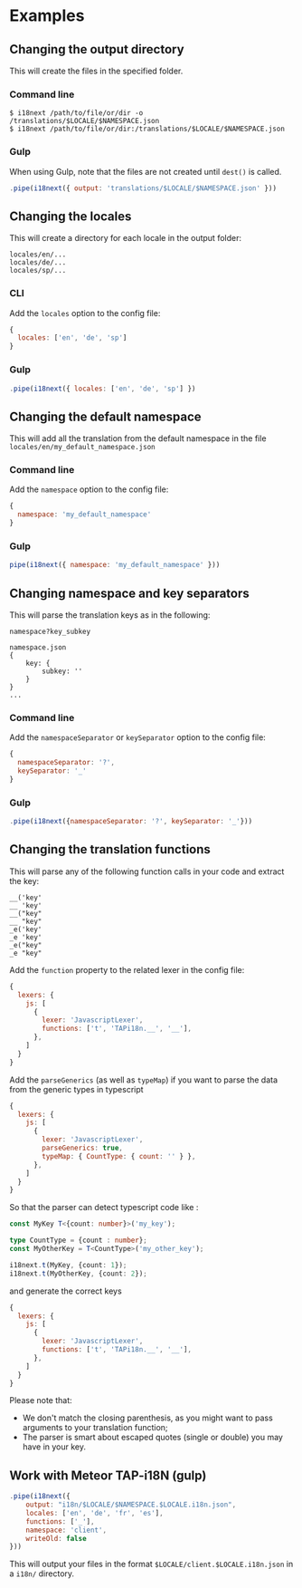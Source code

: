 # Examples

## Changing the output directory

This will create the files in the specified folder.

### Command line

```
$ i18next /path/to/file/or/dir -o /translations/$LOCALE/$NAMESPACE.json
$ i18next /path/to/file/or/dir:/translations/$LOCALE/$NAMESPACE.json
```

### Gulp

When using Gulp, note that the files are not created until `dest()` is called.

```js
.pipe(i18next({ output: 'translations/$LOCALE/$NAMESPACE.json' }))
```

## Changing the locales

This will create a directory for each locale in the output folder:

```
locales/en/...
locales/de/...
locales/sp/...
```

### CLI

Add the `locales` option to the config file:

```js
{
  locales: ['en', 'de', 'sp']
}
```

### Gulp

```js
.pipe(i18next({ locales: ['en', 'de', 'sp'] })
```

## Changing the default namespace

This will add all the translation from the default namespace in the file `locales/en/my_default_namespace.json`

### Command line

Add the `namespace` option to the config file:

```js
{
  namespace: 'my_default_namespace'
}
```

### Gulp

```js
pipe(i18next({ namespace: 'my_default_namespace' }))
```

## Changing namespace and key separators

This will parse the translation keys as in the following:

```
namespace?key_subkey

namespace.json
{
    key: {
        subkey: ''
    }
}
...
```

### Command line

Add the `namespaceSeparator` or `keySeparator` option to the config file:

```js
{
  namespaceSeparator: '?',
  keySeparator: '_'
}
```

### Gulp

```js
.pipe(i18next({namespaceSeparator: '?', keySeparator: '_'}))
```

## Changing the translation functions

This will parse any of the following function calls in your code and extract the key:

```
__('key'
__ 'key'
__("key"
__ "key"
_e('key'
_e 'key'
_e("key"
_e "key"
```

Add the `function` property to the related lexer in the config file:

```js
{
  lexers: {
    js: [
      {
        lexer: 'JavascriptLexer',
        functions: ['t', 'TAPi18n.__', '__'],
      },
    ]
  }
}
```

Add the `parseGenerics` (as well as `typeMap`) if you want to parse the data from the generic types in typescript

```js
{
  lexers: {
    js: [
      {
        lexer: 'JavascriptLexer',
        parseGenerics: true,
        typeMap: { CountType: { count: '' } },
      },
    ]
  }
}
```

So that the parser can detect typescript code like :

```ts
const MyKey T<{count: number}>('my_key');

type CountType = {count : number};
const MyOtherKey = T<CountType>('my_other_key');

i18next.t(MyKey, {count: 1});
i18next.t(MyOtherKey, {count: 2});
```

and generate the correct keys

```js
{
  lexers: {
    js: [
      {
        lexer: 'JavascriptLexer',
        functions: ['t', 'TAPi18n.__', '__'],
      },
    ]
  }
}
```

Please note that:

- We don't match the closing parenthesis, as you might want to pass arguments to your translation function;
- The parser is smart about escaped quotes (single or double) you may have in your key.

## Work with Meteor TAP-i18N (gulp)

```js
.pipe(i18next({
    output: "i18n/$LOCALE/$NAMESPACE.$LOCALE.i18n.json",
    locales: ['en', 'de', 'fr', 'es'],
    functions: ['_'],
    namespace: 'client',
    writeOld: false
}))
```

This will output your files in the format `$LOCALE/client.$LOCALE.i18n.json` in a `i18n/` directory.

